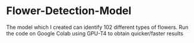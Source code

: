 # Flower-Detection-Model
The model which I created can identify 102 different types of flowers. Run the code on Google Colab using GPU-T4 to obtain quicker/faster results
